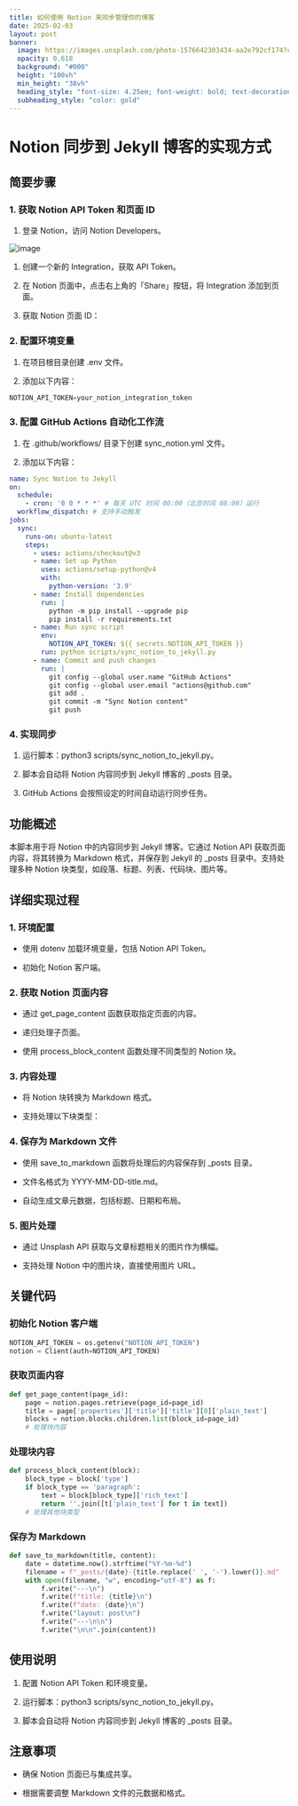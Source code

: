 ```yaml
---
title: 如何使用 Notion 来同步管理你的博客
date: 2025-02-03
layout: post
banner:
  image: https://images.unsplash.com/photo-1576642303434-aa2e792cf174?crop=entropy&cs=tinysrgb&fit=max&fm=jpg&ixid=M3w2OTIwMzJ8MHwxfHJhbmRvbXx8fHx8fHx8fDE3Mzg1ODYxOTB8&ixlib=rb-4.0.3&q=80&w=1080
  opacity: 0.618
  background: "#000"
  height: "100vh"
  min_height: "38vh"
  heading_style: "font-size: 4.25em; font-weight: bold; text-decoration: underline"
  subheading_style: "color: gold"
---
```


# Notion 同步到 Jekyll 博客的实现方式

## 简要步骤

### 1. 获取 Notion API Token 和页面 ID

1. 登录 Notion，访问 Notion Developers。

![image](https://prod-files-secure.s3.us-west-2.amazonaws.com/a7a0cc5a-89b9-4cda-8686-1fba0ca52f40/d19c1afe-dea5-4312-9333-786b0ba83054/image.png?X-Amz-Algorithm=AWS4-HMAC-SHA256&X-Amz-Content-Sha256=UNSIGNED-PAYLOAD&X-Amz-Credential=ASIAZI2LB466WTHYP6WZ%2F20250203%2Fus-west-2%2Fs3%2Faws4_request&X-Amz-Date=20250203T123630Z&X-Amz-Expires=3600&X-Amz-Security-Token=IQoJb3JpZ2luX2VjEPz%2F%2F%2F%2F%2F%2F%2F%2F%2F%2FwEaCXVzLXdlc3QtMiJHMEUCIEviMcL2Gl1yIJs8OOnD3rNiSYMUgtDNrjHJBZz%2FXyZOAiEAiBbEMOFujzXr3NHYYHTrdYV%2FGjFsDiMYTRUS%2F8MHO8gq%2FwMIFRAAGgw2Mzc0MjMxODM4MDUiDFRBjEksS6aA5exoYSrcA7zq56h9IX4OylOlj%2B%2FrBygwuwJAG6LUWEtknestCTUQTfBv%2BTW3I2yXPKCgqxSEjN3kYqvZ%2FmonvX8%2BOVusebqhKosM2Bj4Wwyv3No0pq7wE3%2BNDajLROWvFl3Vb9p1tKZ%2Fd%2Bkt%2BKIfjzDiTqEU5X7brpTSULoy%2Bm1HmttLUKhL5HJEvBW3WVpeCtKIhJbnMLYRldY4680KmTYRifOkfb2ygZwaYaaLQWyARzQKcLABUMKqfsPof%2FCldhLv7lylwzPQ0AM3v5hzdoMHFzzsL%2BnrBMv6ijT%2FhIj5Bxs%2FtFiPje9I1gLUJWSMzNYBK7ktVw%2FzrAuB1sJ%2FkQgO1C1rKPujUolkPWCFtcuI5kVGYC7yLEYfQ%2FOY9cc9PlUzoKRBgoJ9KasVCsCrCkZdEUc%2FARv3iVEdiHb4kBVXDEUtBKOgRqVpOVukAfLpj%2FGeGJuVe%2F5YVtpBa%2BrVQ5HMT6wfo9JvgN46%2FOQ80yHZJ3WRWlAsIKao9C2KOrzNRexgyAdQrJJQrjHyLCHXOLWdXcFEjqW9qKPdLEPhD5XYwV%2BkCMqbsmj2rPnd3v3f31OYy82lLBnN0jUfrLbErkh0KIR3%2Fsdw4%2BD63EVKq2hpENCfXiDLESlAPYG%2FnLhD7W5OML7Ugr0GOqUBWXoRJbpxSCS%2F1XUsIzI8LikhZTVNamK29k3wywLxEdnvmyKG8y6D%2ByCeKFtHkLa%2FL%2FpH3ByZWTipPMpbsaWuyhR5DyJyMFd3P6K9udOnwRIFBlZXZNXi2ua5JBVDDagpE2FEZtOT3a3%2F7QkrW4%2FJ99jgAfbVPPLSxyoCAfOJaPN6HevTbp8yEuVqKNK9HiDjy7t0%2Bm2CRMx31r9Qp3Ta9U3kLFmk&X-Amz-Signature=2e2620003ad1c764cd37b147684012743afe3ace046274bc75fccae0bab31220&X-Amz-SignedHeaders=host&x-id=GetObject)

1. 创建一个新的 Integration，获取 API Token。

1. 在 Notion 页面中，点击右上角的「Share」按钮，将 Integration 添加到页面。

1. 获取 Notion 页面 ID：


### 2. 配置环境变量

1. 在项目根目录创建 .env 文件。

1. 添加以下内容：

```javascript
NOTION_API_TOKEN=your_notion_integration_token
```

### 3. 配置 GitHub Actions 自动化工作流

1. 在 .github/workflows/ 目录下创建 sync_notion.yml 文件。

1. 添加以下内容：

```yaml
name: Sync Notion to Jekyll
on:
  schedule:
    - cron: '0 0 * * *' # 每天 UTC 时间 00:00（北京时间 08:00）运行
  workflow_dispatch: # 支持手动触发
jobs:
  sync:
    runs-on: ubuntu-latest
    steps:
      - uses: actions/checkout@v3
      - name: Set up Python
        uses: actions/setup-python@v4
        with:
          python-version: '3.9'
      - name: Install dependencies
        run: |
          python -m pip install --upgrade pip
          pip install -r requirements.txt
      - name: Run sync script
        env:
          NOTION_API_TOKEN: ${{ secrets.NOTION_API_TOKEN }}
        run: python scripts/sync_notion_to_jekyll.py
      - name: Commit and push changes
        run: |
          git config --global user.name "GitHub Actions"
          git config --global user.email "actions@github.com"
          git add .
          git commit -m "Sync Notion content"
          git push
```

### 4. 实现同步

1. 运行脚本：python3 scripts/sync_notion_to_jekyll.py。

1. 脚本会自动将 Notion 内容同步到 Jekyll 博客的 _posts 目录。

1. GitHub Actions 会按照设定的时间自动运行同步任务。

## 功能概述

本脚本用于将 Notion 中的内容同步到 Jekyll 博客。它通过 Notion API 获取页面内容，将其转换为 Markdown 格式，并保存到 Jekyll 的 _posts 目录中。支持处理多种 Notion 块类型，如段落、标题、列表、代码块、图片等。

## 详细实现过程

### 1. 环境配置

- 使用 dotenv 加载环境变量，包括 Notion API Token。

- 初始化 Notion 客户端。

### 2. 获取 Notion 页面内容

- 通过 get_page_content 函数获取指定页面的内容。

- 递归处理子页面。

- 使用 process_block_content 函数处理不同类型的 Notion 块。

### 3. 内容处理

- 将 Notion 块转换为 Markdown 格式。

- 支持处理以下块类型：


### 4. 保存为 Markdown 文件

- 使用 save_to_markdown 函数将处理后的内容保存到 _posts 目录。

- 文件名格式为 YYYY-MM-DD-title.md。

- 自动生成文章元数据，包括标题、日期和布局。

### 5. 图片处理

- 通过 Unsplash API 获取与文章标题相关的图片作为横幅。

- 支持处理 Notion 中的图片块，直接使用图片 URL。

## 关键代码

### 初始化 Notion 客户端

```python
NOTION_API_TOKEN = os.getenv("NOTION_API_TOKEN")
notion = Client(auth=NOTION_API_TOKEN)
```

### 获取页面内容

```python
def get_page_content(page_id):
    page = notion.pages.retrieve(page_id=page_id)
    title = page['properties']['title']['title'][0]['plain_text']
    blocks = notion.blocks.children.list(block_id=page_id)
    # 处理块内容
```

### 处理块内容

```python
def process_block_content(block):
    block_type = block['type']
    if block_type == 'paragraph':
        text = block[block_type]['rich_text']
        return ''.join([t['plain_text'] for t in text])
    # 处理其他块类型
```

### 保存为 Markdown

```python
def save_to_markdown(title, content):
    date = datetime.now().strftime("%Y-%m-%d")
    filename = f"_posts/{date}-{title.replace(' ', '-').lower()}.md"
    with open(filename, "w", encoding="utf-8") as f:
        f.write("---\n")
        f.write(f"title: {title}\n")
        f.write(f"date: {date}\n")
        f.write("layout: post\n")
        f.write("---\n\n")
        f.write("\n\n".join(content))
```

## 使用说明

1. 配置 Notion API Token 和环境变量。

1. 运行脚本：python3 scripts/sync_notion_to_jekyll.py。

1. 脚本会自动将 Notion 内容同步到 Jekyll 博客的 _posts 目录。

## 注意事项

- 确保 Notion 页面已与集成共享。

- 根据需要调整 Markdown 文件的元数据和格式。